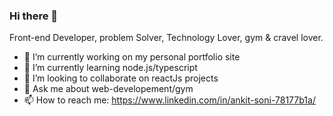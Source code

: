 ### Hi there 👋


Front-end Developer, problem Solver, Technology Lover, gym & cravel lover.

- 🔭 I’m currently working on my personal portfolio site
- 🌱 I’m currently learning node.js/typescript
- 👯 I’m looking to collaborate on reactJs projects
- 💬 Ask me about web-developement/gym
- 📫 How to reach me: https://www.linkedin.com/in/ankit-soni-78177b1a/


<!--
**aktson/aktson** is a ✨ _special_ ✨ repository because its `README.md` (this file) appears on your GitHub profile.
-->
